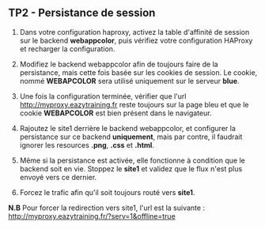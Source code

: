 ## TP2 - Persistance de session

1. Dans votre configuration haproxy, activez la table d'affinité de session sur le backend **webappcolor**, puis vérifiez votre configuration HAProxy et recharger la configuration.


2. Modifiez le backend webappcolor afin de toujours faire de la persistance, mais cette fois basée sur les cookies de session. Le cookie, nommé **WEBAPCOLOR** sera utilisé uniquement sur le serveur **blue**.


3. Une fois la configuration terminée, vérifier que l'url http://myproxy.eazytraining.fr reste toujours sur la page bleu et que le cookie **WEBAPCOLOR** est bien présent dans le navigateur.

4. Rajoutez le site1 derrière le backend webappcolor, et configurer la persistance sur ce backend **uniquement**, mais par contre, il faudrait ignorer les resources **.png**, **.css** et **.html**.

5. Même si la persistance est activée, elle fonctionne à condition que le backend soit en vie. Stoppez le **site1** et validez que le flux n'est plus envoyé vers ce dernier. 

6. Forcez le trafic afin qu'il soit toujours routé vers **site1**.


**N.B**
    Pour forcer la redirection vers site1, l'url est la suivante : http://myproxy.eazytraining.fr/?serv=1&offline=true
    